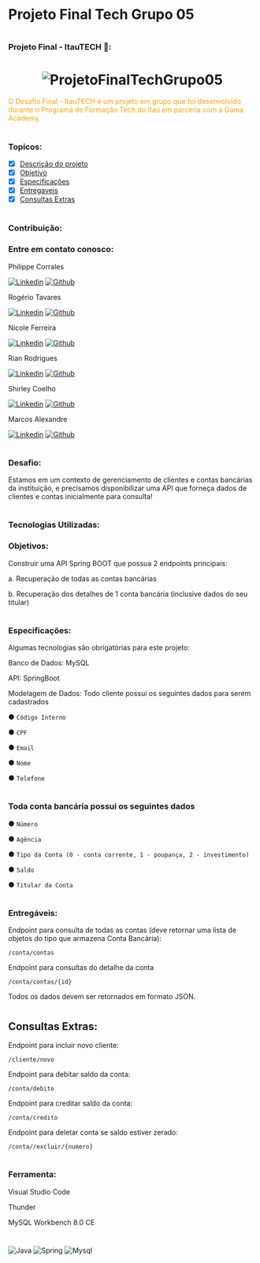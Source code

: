 # Projeto Final Tech Grupo 05

# <h3> Projeto Final - ItauTECH 🚀: <h3/>

<h1 align="center">
  <img alt="ProjetoFinalTechGrupo05" title="ProjetoFinalTechGrupo05" src="https://user-images.githubusercontent.com/20006038/148591948-aaee6b6a-13f1-4c80-871c-b28e95eeeb27.jpeg" />
</h1>

<p style="color: orange;">O Desafio Final - ItauTECH é um projeto em grupo que foi desenvolvido durante o Programa de Formação Tech do Itaú em parceria com a Gama Academy.</p>

#
### Topicos:

- [x] [Descrição do projeto](#Desafio)
- [x] [Objetivo ](#Objetivos)
- [x] [Especificações](#Especificações)
- [x] [Entregaveis](#Entregáveis)
- [x] [Consultas Extras](#Consultas)

#
### Contribuição:

### Entre em contato conosco:
    
<summary>Philippe Corrales</summary>
	
[![Linkedin](https://img.shields.io/badge/LinkedIn-0077B5?style=for-the-badge&logo=linkedin&logoColor=white)](https://www.linkedin.com/in/philippecorrales/)
[![Github](https://img.shields.io/badge/GitHub-100000?style=for-the-badge&logo=github&logoColor=white)](https://github.com/lipecorrales)

<summary>Rogério Tavares</summary>

[![Linkedin](https://img.shields.io/badge/LinkedIn-0077B5?style=for-the-badge&logo=linkedin&logoColor=white)](https://www.linkedin.com/in/rogtavares/)
[![Github](https://img.shields.io/badge/GitHub-100000?style=for-the-badge&logo=github&logoColor=white)](https://github.com/rogtavares)
	
<summary>Nicole Ferreira</summary>

[![Linkedin](https://img.shields.io/badge/LinkedIn-0077B5?style=for-the-badge&logo=linkedin&logoColor=white)](https://www.linkedin.com/in/nicole-ferreira-8438a4139/)
[![Github](https://img.shields.io/badge/GitHub-100000?style=for-the-badge&logo=github&logoColor=white)](https://github.com/lefeani)

<summary>Rian Rodrigues</summary>

[![Linkedin](https://img.shields.io/badge/LinkedIn-0077B5?style=for-the-badge&logo=linkedin&logoColor=white)](https://www.linkedin.com/in/rian-rodrigues-pcd-08447270/)
[![Github](https://img.shields.io/badge/GitHub-100000?style=for-the-badge&logo=github&logoColor=white)](https://github.com/rianrodrigues16)
	
<summary>Shirley Coelho</summary>

[![Linkedin](https://img.shields.io/badge/LinkedIn-0077B5?style=for-the-badge&logo=linkedin&logoColor=white)](http://linkedin.com/in/shirley-esteves-5786a9187)
[![Github](https://img.shields.io/badge/GitHub-100000?style=for-the-badge&logo=github&logoColor=white)](https://github.com/Shirley1317)
	
<summary>Marcos Alexandre</summary>

[![Linkedin](https://img.shields.io/badge/LinkedIn-0077B5?style=for-the-badge&logo=linkedin&logoColor=white)](https://www.linkedin.com/in/marcos-alexandre-gomes-cea/)
[![Github](https://img.shields.io/badge/GitHub-100000?style=for-the-badge&logo=github&logoColor=white)](https://github.com/marcosalexandre100)
	
#
### Desafio:
<p>Estamos em um contexto de gerenciamento de clientes e contas bancárias da instituição, e
precisamos disponibilizar uma API que forneça dados de clientes e contas inicialmente para
consulta!</p>
	
#

### Tecnologias Utilizadas: 

### Objetivos:
Construir uma API Spring BOOT que possua 2 endpoints principais:

a. Recuperação de todas as contas bancárias

b. Recuperação dos detalhes de 1 conta bancária (inclusive dados do seu titular)
#

### Especificações:

Algumas tecnologias são obrigatórias para este projeto:

Banco de Dados: MySQL

API: SpringBoot

Modelagem de Dados:
Todo cliente possui os seguintes dados para serem cadastrados

● `Código Interno` 

● `CPF`

● `Email`

● `Nome`

● `Telefone`
#

### Toda conta bancária possui os seguintes dados

● `Número`

● `Agência`

● `Tipo da Conta (0 - conta corrente, 1 - poupança, 2 - investimento)`

● `Saldo`

● `Titular da Conta`
#

### Entregáveis:

Endpoint para consulta de todas as contas (deve retornar uma lista de objetos do tipo
que armazena Conta Bancária):

    /conta/contas

Endpoint para consultas do detalhe da conta

    /conta/contas/{id}

Todos os dados devem ser retornados em formato JSON.

#

## Consultas Extras:

Endpoint para incluir novo cliente: 

    /cliente/novo

Endpoint para debitar saldo da conta:

    /conta/debito

Endpoint para creditar saldo da conta:

    /conta/credito

Endpoint para deletar conta se saldo estiver zerado:

    /conta//excluir/{numero}

#
### Ferramenta:

Visual Studio Code

Thunder

MySQL Workbench 8.0 CE

#
<div style="display: inline_block">
    <img align="center" alt="Java" src="https://img.shields.io/badge/Java-ED8B00?style=for-the-badge&logo=java&logoColor=white" />
    <img align="center" alt="Spring" src="https://img.shields.io/badge/Spring-6DB33F?style=for-the-badge&logo=spring&logoColor=white" />
    <img align="center" alt="Mysql" src="https://img.shields.io/badge/MySQL-00000F?style=for-the-badge&logo=mysql&logoColor=white" />
</div>


